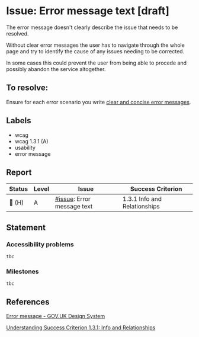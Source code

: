 # Issue: Error message text [draft]

The error message doesn't clearly describe the issue that needs to be resolved. 

Without clear error messages the user has to navigate through the whole page and try to identify the cause of any issues needing to be corrected.

In some cases this could prevent the user from being able to procede and possibly abandon the service altogether.

## To resolve:

Ensure for each error scenario you write [clear and concise error messages](https://design-system.service.gov.uk/components/error-message#be-clear-and-concise).

## Labels

- wcag
- wcag 1.3.1 (A)
- usability
- error message

## Report

| Status | Level | Issue | Success Criterion |
| ------ | ----- | ----- | ----------------- |
| 🔴 (H) | A    | [#issue](): Error message text | 1.3.1 Info and Relationships |

## Statement

### Accessibility problems

```
tbc
```

### Milestones

```
tbc
```

## References

[Error message - GOV.UK Design System](https://design-system.service.gov.uk/components/error-message/)

[Understanding Success Criterion 1.3.1: Info and Relationships](https://www.w3.org/WAI/WCAG21/Understanding/info-and-relationships)

